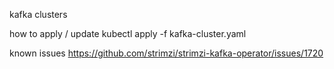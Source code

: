 kafka clusters

how to apply / update
kubectl apply -f kafka-cluster.yaml

known issues
https://github.com/strimzi/strimzi-kafka-operator/issues/1720